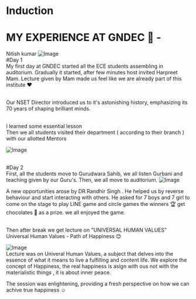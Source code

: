 # Induction
# MY EXPERIENCE AT GNDEC 🏫 -
Nitish kumar
![Image](https://github.com/user-attachments/assets/26ad6431-c03d-4f45-be0d-478cb067872b)
<br>#Day 1
<br>My first day at GNDEC started all the ECE students assembling in auditorium. Gradually it started, after few minutes host invited Harpreet Mam. Lecture given by Mam made us feel like we are already part of this institute ♥️ 

 <br>Our NSET Director introduced us to it's astonishing history, emphasizing its 70 years of shaping brilliant minds.
 
 <br> I learned some essential lesson 
<br> Then we all students visited their department ( according to their branch ) with our allotted Mentors 

![Image](https://github.com/user-attachments/assets/c6a62c58-2178-4598-b345-8f1d46b9927a)

<br> #Day 2 
<br> First, all the students move to Gurudwara Sahib, we all listen Gurbani and teaching given by our Guru's. Then, we all move to auditorium.
![Image](https://github.com/user-attachments/assets/3e82bcc1-e762-4a51-adcd-e4d20d5e85bb)

A new opportunities arose by DR.Randhir Singh . He helped us by reverse behaviour and start interacting with others. He 
asked for 7 boys and 7 girl to come on the stage to play LINE game and 
circle games the winners 🏆 get chocolates 🍫 as a prize. we all enjoyed the game.

<br> Then after break we get lecture on "UNIVERSAL HUMAN VALUES"
<br> Universal Human Values - Path of Happiness 😊 

![Image](https://github.com/user-attachments/assets/0b94c06d-bbb0-418f-b97b-830131003671)
<br> Lecture  was on Univeral Human Values, a subject that delves 
into the essence of what it means to live a fulfilling and content life. We explore the concept of Happiness, the real happiness is asign with ous not with the materialistic things , it is about inner peace.

The session was enlightening, providing a fresh perspective on how we can achive true happiness ☺️
